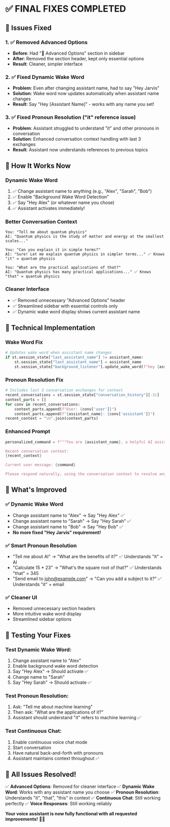 # ✅ **FINAL FIXES COMPLETED**

## 🎯 **Issues Fixed**

### 1. **✅ Removed Advanced Options**
- **Before**: Had "🔧 Advanced Options" section in sidebar
- **After**: Removed the section header, kept only essential options
- **Result**: Cleaner, simpler interface

### 2. **✅ Fixed Dynamic Wake Word**
- **Problem**: Even after changing assistant name, had to say "Hey Jarvis" 
- **Solution**: Wake word now updates automatically when assistant name changes
- **Result**: Say "Hey [Assistant Name]" - works with any name you set!

### 3. **✅ Fixed Pronoun Resolution ("it" reference issue)**
- **Problem**: Assistant struggled to understand "it" and other pronouns in conversation
- **Solution**: Enhanced conversation context handling with last 3 exchanges
- **Result**: Assistant now understands references to previous topics

## 🚀 **How It Works Now**

### **Dynamic Wake Word**
1. ✅ Change assistant name to anything (e.g., "Alex", "Sarah", "Bob")
2. ✅ Enable "Background Wake Word Detection"
3. ✅ Say "Hey Alex" (or whatever name you chose)
4. ✅ Assistant activates immediately!

### **Better Conversation Context**
```
You: "Tell me about quantum physics"
AI: "Quantum physics is the study of matter and energy at the smallest scales..."

You: "Can you explain it in simple terms?"
AI: "Sure! Let me explain quantum physics in simpler terms..." ✅ Knows "it" = quantum physics

You: "What are the practical applications of that?"
AI: "Quantum physics has many practical applications..." ✅ Knows "that" = quantum physics
```

### **Cleaner Interface**
- ✅ Removed unnecessary "Advanced Options" header
- ✅ Streamlined sidebar with essential controls only
- ✅ Dynamic wake word display shows current assistant name

## 🔧 **Technical Implementation**

### **Wake Word Fix**
```python
# Updates wake word when assistant name changes
if st.session_state["last_assistant_name"] != assistant_name:
    st.session_state["last_assistant_name"] = assistant_name
    st.session_state["background_listener"].update_wake_word(f"hey {assistant_name.lower()}")
```

### **Pronoun Resolution Fix**
```python
# Includes last 3 conversation exchanges for context
recent_conversations = st.session_state["conversation_history"][-3:]
context_parts = []
for conv in recent_conversations:
    context_parts.append(f"User: {conv['user']}")
    context_parts.append(f"{assistant_name}: {conv['assistant']}")
recent_context = "\n".join(context_parts)
```

### **Enhanced Prompt**
```python
personalized_command = f"""You are {assistant_name}, a helpful AI assistant. 

Recent conversation context:
{recent_context}

Current user message: {command}

Please respond naturally, using the conversation context to resolve any pronouns (like "it", "that", "this") or references."""
```

## 🎉 **What's Improved**

### **✅ Dynamic Wake Word**
- Change assistant name to "Alex" → Say "Hey Alex" ✅
- Change assistant name to "Sarah" → Say "Hey Sarah" ✅  
- Change assistant name to "Bob" → Say "Hey Bob" ✅
- **No more fixed "Hey Jarvis" requirement!**

### **✅ Smart Pronoun Resolution**
- "Tell me about AI" → "What are the benefits of it?" ✅ Understands "it" = AI
- "Calculate 15 * 23" → "What's the square root of that?" ✅ Understands "that" = 345
- "Send email to john@example.com" → "Can you add a subject to it?" ✅ Understands "it" = email

### **✅ Cleaner UI**
- Removed unnecessary section headers
- More intuitive wake word display
- Streamlined sidebar options

## 🎯 **Testing Your Fixes**

### **Test Dynamic Wake Word:**
1. Change assistant name to "Alex"
2. Enable background wake word detection
3. Say "Hey Alex" → Should activate ✅
4. Change name to "Sarah"  
5. Say "Hey Sarah" → Should activate ✅

### **Test Pronoun Resolution:**
1. Ask: "Tell me about machine learning"
2. Then ask: "What are the applications of it?"
3. Assistant should understand "it" refers to machine learning ✅

### **Test Continuous Chat:**
1. Enable continuous voice chat mode
2. Start conversation
3. Have natural back-and-forth with pronouns
4. Assistant maintains context throughout ✅

## 🎉 **All Issues Resolved!**

✅ **Advanced Options**: Removed for cleaner interface
✅ **Dynamic Wake Word**: Works with any assistant name you choose
✅ **Pronoun Resolution**: Understands "it", "that", "this" in context
✅ **Continuous Chat**: Still working perfectly
✅ **Voice Responses**: Still working reliably

**Your voice assistant is now fully functional with all requested improvements!** 🤖✨